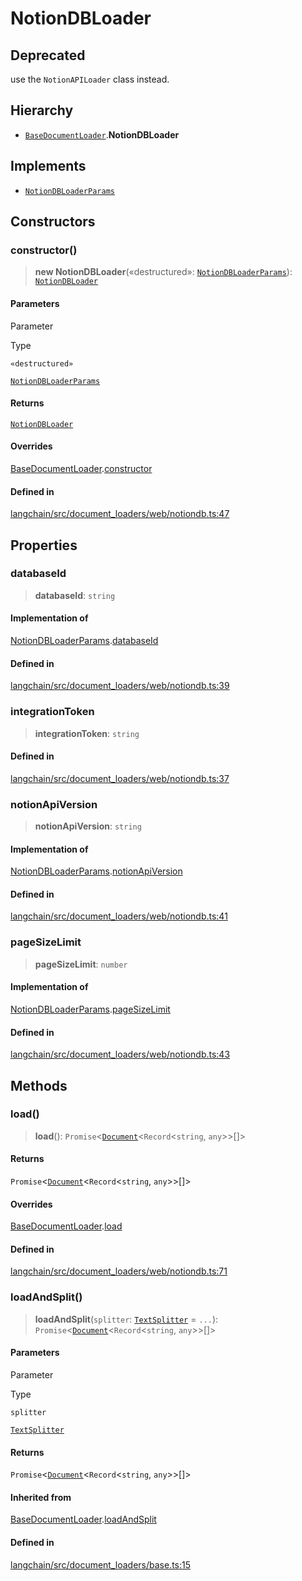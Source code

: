 NotionDBLoader
==============

Deprecated[](#deprecated "Direct link to Deprecated")
------------------------------------------------------

use the `NotionAPILoader` class instead.

Hierarchy[](#hierarchy "Direct link to Hierarchy")
---------------------------------------------------

*   [`BaseDocumentLoader`](/docs/api/document_loaders_base/classes/BaseDocumentLoader).**NotionDBLoader**

Implements[](#implements "Direct link to Implements")
------------------------------------------------------

*   [`NotionDBLoaderParams`](/docs/api/document_loaders_web_notiondb/interfaces/NotionDBLoaderParams)

Constructors[](#constructors "Direct link to Constructors")
------------------------------------------------------------

### constructor()[](#constructor "Direct link to constructor()")

> **new NotionDBLoader**(«destructured»: [`NotionDBLoaderParams`](/docs/api/document_loaders_web_notiondb/interfaces/NotionDBLoaderParams)): [`NotionDBLoader`](/docs/api/document_loaders_web_notiondb/classes/NotionDBLoader)

#### Parameters[](#parameters "Direct link to Parameters")

Parameter

Type

`«destructured»`

[`NotionDBLoaderParams`](/docs/api/document_loaders_web_notiondb/interfaces/NotionDBLoaderParams)

#### Returns[](#returns "Direct link to Returns")

[`NotionDBLoader`](/docs/api/document_loaders_web_notiondb/classes/NotionDBLoader)

#### Overrides[](#overrides "Direct link to Overrides")

[BaseDocumentLoader](/docs/api/document_loaders_base/classes/BaseDocumentLoader).[constructor](/docs/api/document_loaders_base/classes/BaseDocumentLoader#constructor)

#### Defined in[](#defined-in "Direct link to Defined in")

[langchain/src/document\_loaders/web/notiondb.ts:47](https://github.com/hwchase17/langchainjs/blob/1c1274d/langchain/src/document_loaders/web/notiondb.ts#L47)

Properties[](#properties "Direct link to Properties")
------------------------------------------------------

### databaseId[](#databaseid "Direct link to databaseId")

> **databaseId**: `string`

#### Implementation of[](#implementation-of "Direct link to Implementation of")

[NotionDBLoaderParams](/docs/api/document_loaders_web_notiondb/interfaces/NotionDBLoaderParams).[databaseId](/docs/api/document_loaders_web_notiondb/interfaces/NotionDBLoaderParams#databaseid)

#### Defined in[](#defined-in-1 "Direct link to Defined in")

[langchain/src/document\_loaders/web/notiondb.ts:39](https://github.com/hwchase17/langchainjs/blob/1c1274d/langchain/src/document_loaders/web/notiondb.ts#L39)

### integrationToken[](#integrationtoken "Direct link to integrationToken")

> **integrationToken**: `string`

#### Defined in[](#defined-in-2 "Direct link to Defined in")

[langchain/src/document\_loaders/web/notiondb.ts:37](https://github.com/hwchase17/langchainjs/blob/1c1274d/langchain/src/document_loaders/web/notiondb.ts#L37)

### notionApiVersion[](#notionapiversion "Direct link to notionApiVersion")

> **notionApiVersion**: `string`

#### Implementation of[](#implementation-of-1 "Direct link to Implementation of")

[NotionDBLoaderParams](/docs/api/document_loaders_web_notiondb/interfaces/NotionDBLoaderParams).[notionApiVersion](/docs/api/document_loaders_web_notiondb/interfaces/NotionDBLoaderParams#notionapiversion)

#### Defined in[](#defined-in-3 "Direct link to Defined in")

[langchain/src/document\_loaders/web/notiondb.ts:41](https://github.com/hwchase17/langchainjs/blob/1c1274d/langchain/src/document_loaders/web/notiondb.ts#L41)

### pageSizeLimit[](#pagesizelimit "Direct link to pageSizeLimit")

> **pageSizeLimit**: `number`

#### Implementation of[](#implementation-of-2 "Direct link to Implementation of")

[NotionDBLoaderParams](/docs/api/document_loaders_web_notiondb/interfaces/NotionDBLoaderParams).[pageSizeLimit](/docs/api/document_loaders_web_notiondb/interfaces/NotionDBLoaderParams#pagesizelimit)

#### Defined in[](#defined-in-4 "Direct link to Defined in")

[langchain/src/document\_loaders/web/notiondb.ts:43](https://github.com/hwchase17/langchainjs/blob/1c1274d/langchain/src/document_loaders/web/notiondb.ts#L43)

Methods[](#methods "Direct link to Methods")
---------------------------------------------

### load()[](#load "Direct link to load()")

> **load**(): `Promise`<[`Document`](/docs/api/document/classes/Document)<`Record`<`string`, `any`\>\>\[\]\>

#### Returns[](#returns-1 "Direct link to Returns")

`Promise`<[`Document`](/docs/api/document/classes/Document)<`Record`<`string`, `any`\>\>\[\]\>

#### Overrides[](#overrides-1 "Direct link to Overrides")

[BaseDocumentLoader](/docs/api/document_loaders_base/classes/BaseDocumentLoader).[load](/docs/api/document_loaders_base/classes/BaseDocumentLoader#load)

#### Defined in[](#defined-in-5 "Direct link to Defined in")

[langchain/src/document\_loaders/web/notiondb.ts:71](https://github.com/hwchase17/langchainjs/blob/1c1274d/langchain/src/document_loaders/web/notiondb.ts#L71)

### loadAndSplit()[](#loadandsplit "Direct link to loadAndSplit()")

> **loadAndSplit**(`splitter`: [`TextSplitter`](/docs/api/text_splitter/classes/TextSplitter) = `...`): `Promise`<[`Document`](/docs/api/document/classes/Document)<`Record`<`string`, `any`\>\>\[\]\>

#### Parameters[](#parameters-1 "Direct link to Parameters")

Parameter

Type

`splitter`

[`TextSplitter`](/docs/api/text_splitter/classes/TextSplitter)

#### Returns[](#returns-2 "Direct link to Returns")

`Promise`<[`Document`](/docs/api/document/classes/Document)<`Record`<`string`, `any`\>\>\[\]\>

#### Inherited from[](#inherited-from "Direct link to Inherited from")

[BaseDocumentLoader](/docs/api/document_loaders_base/classes/BaseDocumentLoader).[loadAndSplit](/docs/api/document_loaders_base/classes/BaseDocumentLoader#loadandsplit)

#### Defined in[](#defined-in-6 "Direct link to Defined in")

[langchain/src/document\_loaders/base.ts:15](https://github.com/hwchase17/langchainjs/blob/1c1274d/langchain/src/document_loaders/base.ts#L15)